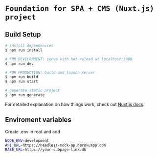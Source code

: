 # `Foundation for SPA + CMS (Nuxt.js) project`

## Build Setup

``` bash
# install dependencies
$ npm run install

# FOR DEVELOPMENT: serve with hot reload at localhost:3000
$ npm run dev

# FOR PRODUCTION: build and launch server
$ npm run build
$ npm run start

# generate static project
$ npm run generate
```

For detailed explanation on how things work, check out [Nuxt.js docs](https://nuxtjs.org).

## Enviroment variables

Create .env in root and add

``` bash
NODE_ENV=development
API_URL=https://headless-mock-ap.herokuapp.com
BASE_URL=https://your-subpage-link.dk
```